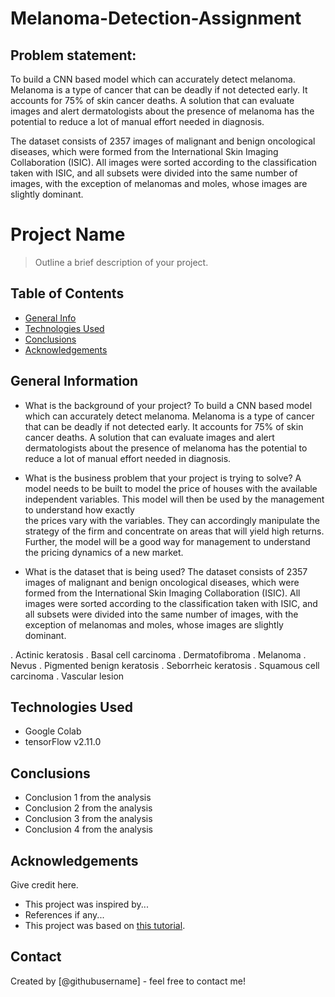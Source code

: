 # Melanoma-Detection-Assignment

## Problem statement: 
To build a CNN based model which can accurately detect melanoma. Melanoma is a type of cancer that can be deadly if not detected early. It accounts for 75% of skin cancer deaths. A solution that can evaluate images and alert dermatologists about the presence of melanoma has the potential to reduce a lot of manual effort needed in diagnosis.

The dataset consists of 2357 images of malignant and benign oncological diseases, which were formed from the International Skin Imaging Collaboration (ISIC). All images were sorted according to the classification taken with ISIC, and all subsets were divided into the same number of images, with the exception of melanomas and moles, whose images are slightly dominant.


# Project Name
> Outline a brief description of your project.


## Table of Contents
* [General Info](#general-information)
* [Technologies Used](#technologies-used)
* [Conclusions](#conclusions)
* [Acknowledgements](#acknowledgements)

<!-- You can include any other section that is pertinent to your problem -->

## General Information

- What is the background of your project?
  To build a CNN based model which can accurately detect melanoma. Melanoma is a type of cancer that can be deadly if not detected early. It accounts for 75% of skin cancer   deaths. A solution that can evaluate images and alert dermatologists about the presence of melanoma has the potential to reduce a lot of manual effort needed in diagnosis.

- What is the business problem that your project is trying to solve?
  A model needs to be built to model the price of houses with the available independent variables. This model will then be used by the management to understand how exactly  
  the prices vary with the variables. They can accordingly manipulate the strategy of the firm and concentrate on areas that will yield high returns. Further, the model       will be a good way for management to understand the pricing dynamics of a new market.

- What is the dataset that is being used?
  The dataset consists of 2357 images of malignant and benign oncological diseases, which were formed from the International Skin Imaging Collaboration (ISIC). All images     were sorted according to the classification taken with ISIC, and all subsets were divided into the same number of images, with the exception of melanomas and moles, whose   images are slightly dominant.

. Actinic keratosis
. Basal cell carcinoma
. Dermatofibroma
. Melanoma
. Nevus
. Pigmented benign keratosis
. Seborrheic keratosis
. Squamous cell carcinoma
. Vascular lesion

## Technologies Used
- Google Colab
- tensorFlow v2.11.0
  
## Conclusions
- Conclusion 1 from the analysis
- Conclusion 2 from the analysis
- Conclusion 3 from the analysis
- Conclusion 4 from the analysis

## Acknowledgements
Give credit here.
- This project was inspired by...
- References if any...
- This project was based on [this tutorial](https://www.example.com).


## Contact
Created by [@githubusername] - feel free to contact me!


<!-- Optional -->
<!-- ## License -->
<!-- This project is open source and available under the [... License](). -->

<!-- You don't have to include all sections - just the one's relevant to your project -->
